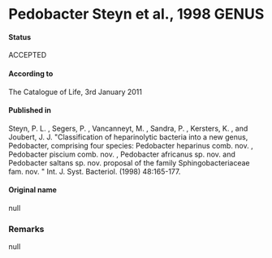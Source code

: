 # Pedobacter Steyn et al., 1998 GENUS

#### Status
ACCEPTED

#### According to
The Catalogue of Life, 3rd January 2011

#### Published in
Steyn, P. L. , Segers, P. , Vancanneyt, M. , Sandra, P. , Kersters, K. , and Joubert, J. J. "Classification of heparinolytic bacteria into a new genus, Pedobacter, comprising four species: Pedobacter heparinus comb. nov. , Pedobacter piscium comb. nov. , Pedobacter africanus sp. nov. and Pedobacter saltans sp. nov. proposal of the family Sphingobacteriaceae fam. nov. " Int. J. Syst. Bacteriol. (1998) 48:165-177.

#### Original name
null

### Remarks
null
